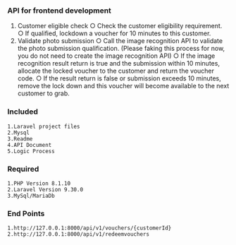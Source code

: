 ### API for frontend development

1. Customer eligible check
   ○ Check the customer eligibility requirement.
   ○ If qualified, lockdown a voucher for 10 minutes to this customer.
2. Validate photo submission
   ○ Call the image recognition API to validate the photo submission qualification. (Please faking this process for now, you do not need to create the image recognition API)
   ○ If the image recognition result return is true and the submission within 10 minutes, allocate the locked voucher to the customer and return the voucher code.
   ○ If the result return is false or submission exceeds 10 minutes, remove the lock down and this voucher will become available to the next customer to grab.

### Included

```
1.Laravel project files
2.Mysql
3.Readme
4.API Document
5.Logic Process
```

### Required

```
1.PHP Version 8.1.10
2.Laravel Version 9.30.0
3.MySql/MariaDb
```

### End Points

```
1.http://127.0.0.1:8000/api/v1/vouchers/{customerId}
2.http://127.0.0.1:8000/api/v1/redeemvouchers

```
